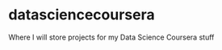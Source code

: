 datasciencecoursera
===================

Where I will store projects for my Data Science Coursera stuff

